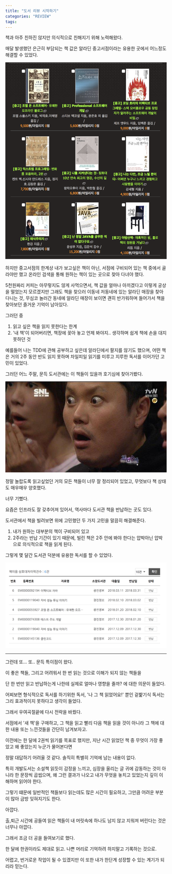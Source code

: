 ```yaml
---
title: "도서 리뷰 시작하기"
categories: "REVIEW"
tags:
---
```



책과 아주 친하진 않지만 의식적으로 친해지기 위해 노력해왔다.

매달 발생했던 은근히 부담되는 책 값은 알라딘 중고서점이라는 유용한 곳에서 어느정도 해결할 수 있었다.

![알라딘](/assets/images/study/review/2018/7_aladin.png)

하지만 중고서점의 한계상 내가 보고싶은 책이 아닌, 서점에 구비되어 있는 책 중에서 골라야만 했고
온라인 검색을 통해 원하는 책이 있는 곳으로 찾아 다녀야 했다. 

5천원짜리 커피는 아무렇지도 않게 사먹으면서, 책 값을 얼마나 아끼겠다고 이렇게 궁상을 떨었는지 모르겠지만
그래도 책을 찾으러 이동네 저동네에 있는 알라딘 매장을 찾아 다니는 것, 무심코 놀러간 동네에 알라딘 매장이 보이면 괜히 반가워하며 들어가서 책을 찾아보던 즐거운 기억이 남아있다.

그러던 중 
1. 읽고 싶은 책을 읽지 못한다는 한계
2. '내 책'이 되어버리면, 책장에 꽂아 놓고 언제 봐야지.. 생각하며 쉽게 책에 손을 대지 못하던 것

예를들어 나는 TDD에 관해 공부하고 싶은데 알라딘에서 팔지를 않기도 했으며, 어떤 책은 거의 2주 동안 반도 읽지 못하며 차일피일 읽기를 미루고 지루한 독서를 이어가던 고민이 있었다.

그러던 어느 주말, 문득 도서관에는 이 책들이 있을까 호기심에 찾아가봤다.

![놀람](/assets/images/study/review/2018/7_jj1Lf.jpg)

정말 놀랍도록 읽고싶었던 거의 모든 책들이 너무 잘 정리되어 있었고, 무엇보다 책 상태도 매우매우 양호했다.

너무 기뻤다.

요즘은 인프라도 잘 갖추어져 있어서, 역사마다 도서관 책을 반납하는 곳도 있다.

도서관에서 책을 빌려보면 위에 고민했던 두 가지 고민을 말끔히 해결해준다.

1. 내가 원하는 대부분의 책이 구비되어 있고
2. 2주라는 반납 기간이 있기 때문에, 빌린 책은 2주 안에 봐야 한다는 압박아닌 압박으로 의식적으로 책을 읽게 된다.

그렇게 몇 달간 도서관 덕분에 유용한 독서를 할 수 있었다.

![도서관](/assets/images/study/review/2018/7_reading_list.png)

---

그런데 또...
또.. 문득 특이점이 왔다.

이 좋은 책들, 그리고 어려워서 한 번 읽는 것으로 이해가 되지 않는 책들을

단 한 번만 읽고 반납하는게 나한테 실제로 얼마나 영향을 줄까? 에 대한 의문이 들었다.

어찌보면 형식적으로 독서를 하기위한 독서, '나 그 책 읽었어요!' 뿐인 겉핥기식 독서는 그리 효과적이지 못하다고 생각이 들었다.

그래서 우여곡절끝에 다시 전략을 바꿨다.

서점에서 '새 책'을 구매하고, 그 책을 읽고 빨리 다음 책을 읽을 것이 아니라 그 책에 대한 내용 또는 느낀것들을 간단히 남겨보자고.

이전에는 한 달에 2권씩 읽기를 목표로 했지만, 지난 시간 읽었던 책 중 무엇이 가장 좋았고 왜 좋았는지 누군가 물어본다면

정말 대답하기 어려울 것 같다. 솔직히 특별히 기억에 남는 내용이 없다.

특히 개발도서는 소설책 읽듯이 감정을 느끼고, 심장을 울리는 글 귀에 감동하는 것이 아니라
한 문장씩 곱씹으며, 왜 그런 결과가 나오고 내가 무엇을 놓치고 있었는지 깊이 이해하며 읽어야 한다. 

그렇기 떄문에 일반적인 책들보다 읽는데도 많은 시간이 필요하고, 그만큼 어려운 부분이 많아 금방 잊혀지기도 한다.

아깝다.

출,퇴근 시간에 공들여 읽은 책들이 내 머릿속에 하나도 남지 않고 지워져 버린다는 것은 너무나 아깝다.

그래서 조금 더 공을 들여보기로 했다.

한 달에 한권이라도 제대로 읽고. 나쁜 머리로 기억하려 하지말고 기록하는 것으로.

어렵고, 번거로운 작업이 될 수 있겠지만 이 또한 내가 한단계 성장할 수 있는 계기가 되리라 믿는다.